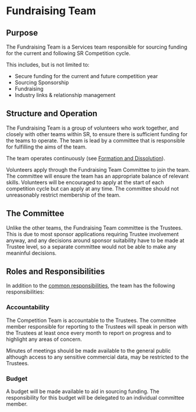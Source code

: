 # Fundraising Team

## Purpose

The Fundraising Team is a Services team responsible for sourcing funding for the current and following SR Competition cycle.

This includes, but is not limited to:
* Secure funding for the current and future competition year
* Sourcing Sponsorship
* Fundraising
* Industry links & relationship management

## Structure and Operation

The Fundraising Team is a group of volunteers who work together, and closely with other teams within SR, to ensure there is sufficient funding for the teams to operate. The team is lead by a committee that is responsible for fulfilling the aims of the team.

The team operates continuously (see [Formation and Dissolution](committee-involvement.md)).

Volunteers apply through the Fundraising Team Committee to join the team. The committee will ensure the team has an appropriate balance of relevant skills. Volunteers will be encouraged to apply at the start of each competition cycle but can apply at any time. The committee should not unreasonably restrict membership of the team.

## The Committee
Unlike the other teams, the Fundraising Team committee is the Trustees. This is due to most sponsor applications requiring Trustee involvement anyway, and any decisions around sponsor suitability have to be made at Trustee level, so a separate committee would not be able to make any meaninful decisions.

## Roles and Responsibilities

In addition to the [common responsibilities](./common-responsibilities.md), the team has the following responsibilities:

### Accountability

The Competition Team is accountable to the Trustees. The committee member responsible for reporting to the Trustees will speak in person with the Trustees at least once every month to report on progress and to highlight any areas of concern. 

Minutes of meetings should be made available to the general public although access to any sensitive commercial data, may be restricted to the Trustees.

### Budget

A budget will be made available to aid in sourcing funding. The responsibility for this budget will be delegated to an individual committee member.
